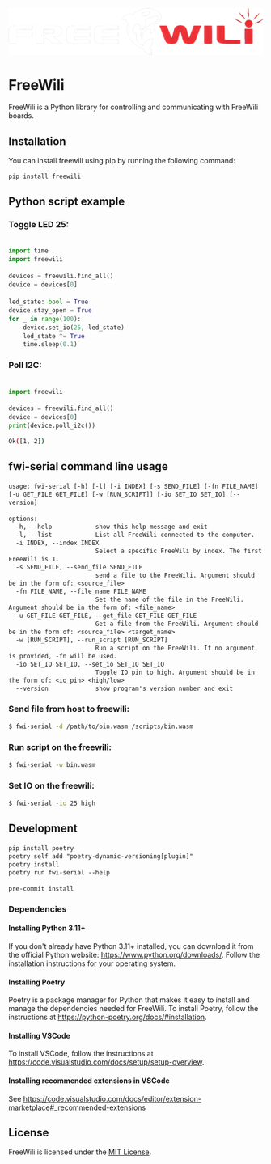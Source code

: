 ![](https://github.com/freewili/freewili-python/raw/master/logo.png)
# FreeWili

FreeWili is a Python library for controlling and communicating with FreeWili boards.

## Installation

You can install freewili using pip by running the following command:
```
pip install freewili
```
## Python script example

### Toggle LED 25:
```python

import time
import freewili

devices = freewili.find_all()
device = devices[0]

led_state: bool = True
device.stay_open = True
for _ in range(100):
    device.set_io(25, led_state)
    led_state ^= True
    time.sleep(0.1)
```

### Poll I2C:
```python

import freewili

devices = freewili.find_all()
device = devices[0]
print(device.poll_i2c())
```

```bash
Ok([1, 2])
```

## fwi-serial command line usage

```
usage: fwi-serial [-h] [-l] [-i INDEX] [-s SEND_FILE] [-fn FILE_NAME] [-u GET_FILE GET_FILE] [-w [RUN_SCRIPT]] [-io SET_IO SET_IO] [--version]

options:
  -h, --help            show this help message and exit
  -l, --list            List all FreeWili connected to the computer.
  -i INDEX, --index INDEX
                        Select a specific FreeWili by index. The first FreeWili is 1.
  -s SEND_FILE, --send_file SEND_FILE
                        send a file to the FreeWili. Argument should be in the form of: <source_file>
  -fn FILE_NAME, --file_name FILE_NAME
                        Set the name of the file in the FreeWili. Argument should be in the form of: <file_name>
  -u GET_FILE GET_FILE, --get_file GET_FILE GET_FILE
                        Get a file from the FreeWili. Argument should be in the form of: <source_file> <target_name>
  -w [RUN_SCRIPT], --run_script [RUN_SCRIPT]
                        Run a script on the FreeWili. If no argument is provided, -fn will be used.
  -io SET_IO SET_IO, --set_io SET_IO SET_IO
                        Toggle IO pin to high. Argument should be in the form of: <io_pin> <high/low>
  --version             show program's version number and exit
```

### Send file from host to freewili:

```bash
$ fwi-serial -d /path/to/bin.wasm /scripts/bin.wasm
```

### Run script on the freewili:

```bash
$ fwi-serial -w bin.wasm
```

### Set IO on the freewili:

```bash
$ fwi-serial -io 25 high
```

## Development

```
pip install poetry
poetry self add "poetry-dynamic-versioning[plugin]"
poetry install
poetry run fwi-serial --help

pre-commit install
```

### Dependencies
#### Installing Python 3.11+

If you don't already have Python 3.11+ installed, you can download it from the official Python website: <https://www.python.org/downloads/>. Follow the installation instructions for your operating system.

#### Installing Poetry

Poetry is a package manager for Python that makes it easy to install and manage the dependencies needed for FreeWili. To install Poetry, follow the instructions at <https://python-poetry.org/docs/#installation>.

#### Installing VSCode

To install VSCode, follow the instructions at <https://code.visualstudio.com/docs/setup/setup-overview>.


#### Installing recommended extensions in VSCode

See https://code.visualstudio.com/docs/editor/extension-marketplace#_recommended-extensions



## License
FreeWili is licensed under the [MIT License](https://opensource.org/licenses/MIT).
